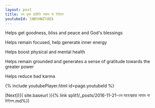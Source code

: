 ```yaml
---
layout: post
title: ওম ভুখা ছাড়িনি নামায গা টাইমস
youtubeId: lNBtHWZl0Ek
---
```

 
 
Helps get goodness, bliss and peace and God's blessings
 
Helps remain focused, help generate inner energy 
 
Helps boost physical and mental health 
 
Helps remain grounded and generates a sense of gratitude towards the greater power 
 
Helps reduce bad karma
 
 
 
 


{% include youtubePlayer.html id=page.youtubeId %}
 
[Next]({{ site.baseurl }}{% link  split1/_posts/2016-11-21-ওম মাহেশ্বরায়া নামায গা টাইমস.md%})
 

